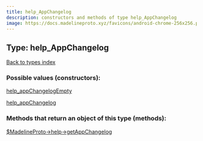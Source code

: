 ```yaml
---
title: help_AppChangelog
description: constructors and methods of type help_AppChangelog
image: https://docs.madelineproto.xyz/favicons/android-chrome-256x256.png
---
```

## Type: help\_AppChangelog  
[Back to types index](index.md)



### Possible values (constructors):

[help\_appChangelogEmpty](../constructors/help_appChangelogEmpty.md)  

[help\_appChangelog](../constructors/help_appChangelog.md)  



### Methods that return an object of this type (methods):

[$MadelineProto->help->getAppChangelog](../methods/help_getAppChangelog.md)  



